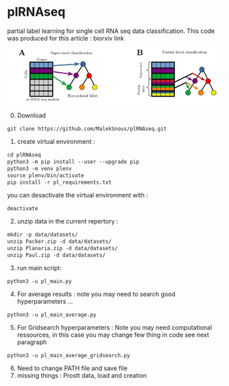 # plRNAseq
partial label learning for single cell RNA seq data classification. This code was produced for this article : biorxiv link  

![figure1.jpg](figure1.jpg)


0) Download  
```
git clone https://github.com/MalekSnous/plRNAseq.git
```   
1) create virtual environment :
```
cd plRNAseq
python3 -m pip install --user --upgrade pip
python3 -m venv plenv
source plenv/bin/activate
pip install -r pl_requirements.txt
```
you can desactivate the virtual environment with :  
```  
deactivate
```


2) unzip data in the current repertory :  

```
mkdir -p data/datasets/  
unzip Packer.zip -d data/datasets/  
unzip Planaria.zip -d data/datasets/  
unzip Paul.zip -d data/datasets/  
```

3) run main script:  
```
python3 -u pl_main.py  
```

4) For average results :  note you may need to search good hyperparameters ...
```
python3 -u pl_main_average.py
```
5) For Gridsearch hyperparameters : Note you may need computational ressources, in this case you may change few thing in code see next paragraph  
```
python3 -u pl_main_average_gridsearch.py
```
6) Need to change PATH file and save file
7) missing things : Prostt data, load  and creation 
   
